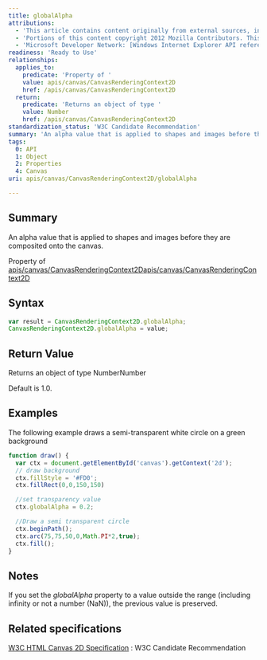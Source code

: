 ```yaml
---
title: globalAlpha
attributions:
  - 'This article contains content originally from external sources, including ones licensed under the CC-BY-SA license. [![cc-by-sa-small-wpd.png](/assets/public/c/c8/cc-by-sa-small-wpd.png)](http://creativecommons.org/licenses/by-sa/3.0/us/)'
  - 'Portions of this content copyright 2012 Mozilla Contributors. This article contains work licensed under the Creative Commons Attribution-Sharealike License v2.5 or later. The original work is available at Mozilla Developer Network: [Article](https://developer.mozilla.org/samples/canvas-tutorial/4_3_canvas_globalalpha.html)'
  - 'Microsoft Developer Network: [Windows Internet Explorer API reference Article](http://msdn.microsoft.com/en-us/library/ie/hh828809%28v=vs.85%29.aspx)'
readiness: 'Ready to Use'
relationships:
  applies_to:
    predicate: 'Property of '
    value: apis/canvas/CanvasRenderingContext2D
    href: /apis/canvas/CanvasRenderingContext2D
  return:
    predicate: 'Returns an object of type '
    value: Number
    href: /apis/canvas/CanvasRenderingContext2D
standardization_status: 'W3C Candidate Recommendation'
summary: 'An alpha value that is applied to shapes and images before they are composited onto the canvas.'
tags:
  0: API
  1: Object
  2: Properties
  4: Canvas
uri: apis/canvas/CanvasRenderingContext2D/globalAlpha

---
```

## Summary

An alpha value that is applied to shapes and images before they are composited onto the canvas.

Property of [apis/canvas/CanvasRenderingContext2D](/apis/canvas/CanvasRenderingContext2D)[apis/canvas/CanvasRenderingContext2D](/apis/canvas/CanvasRenderingContext2D)

## Syntax

``` js
var result = CanvasRenderingContext2D.globalAlpha;
CanvasRenderingContext2D.globalAlpha = value;
```

## Return Value

Returns an object of type NumberNumber

Default is 1.0.

## Examples

The following example draws a semi-transparent white circle on a green background

``` js
function draw() {
  var ctx = document.getElementById('canvas').getContext('2d');
  // draw background
  ctx.fillStyle = '#FD0';
  ctx.fillRect(0,0,150,150)

  //set transparency value
  ctx.globalAlpha = 0.2;

  //Draw a semi transparent circle
  ctx.beginPath();
  ctx.arc(75,75,50,0,Math.PI*2,true);
  ctx.fill();
}
```

## Notes

If you set the *globalAlpha* property to a value outside the range (including infinity or not a number (NaN)), the previous value is preserved.

## Related specifications

[W3C HTML Canvas 2D Specification](http://www.w3.org/TR/2012/CR-2dcontext-20121217/)
:   W3C Candidate Recommendation
